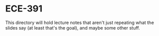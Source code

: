 # ECE-391

This directory will hold lecture notes that aren't just repeating what the slides say (at least that's the goal), and maybe some other stuff.
